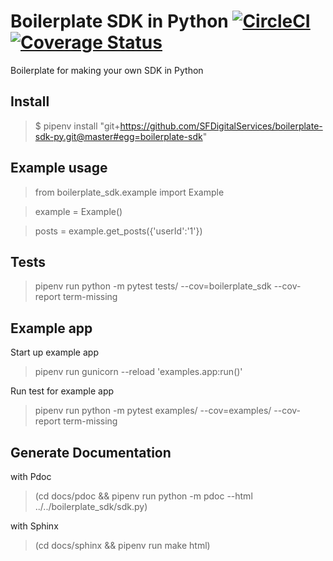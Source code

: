 # Boilerplate SDK in Python [![CircleCI](https://badgen.net/circleci/github/SFDigitalServices/boilerplate-sdk-py/main)](https://circleci.com/gh/SFDigitalServices/boilerplate-sdk-py) [![Coverage Status](https://coveralls.io/repos/github/SFDigitalServices/boilerplate-sdk-py/badge.svg?branch=main)](https://coveralls.io/github/SFDigitalServices/boilerplate-sdk-py?branch=main)

Boilerplate for making your own SDK in Python

## Install
> $ pipenv install "git+https://github.com/SFDigitalServices/boilerplate-sdk-py.git@master#egg=boilerplate-sdk"

## Example usage
> from boilerplate_sdk.example import Example

> example = Example()

> posts = example.get_posts({'userId':'1'})

## Tests
> pipenv run python -m pytest tests/ --cov=boilerplate_sdk --cov-report term-missing
  
## Example app
Start up example app
> pipenv run gunicorn --reload 'examples.app:run()'

Run test for example app
> pipenv run python -m pytest examples/ --cov=examples/ --cov-report term-missing

## Generate Documentation
with Pdoc
> (cd docs/pdoc && pipenv run python -m pdoc --html ../../boilerplate_sdk/sdk.py)

with Sphinx
> (cd docs/sphinx && pipenv run make html)





